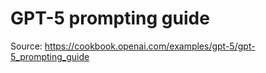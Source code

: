 # GPT-5 prompting guide

Source: <https://cookbook.openai.com/examples/gpt-5/gpt-5_prompting_guide>

